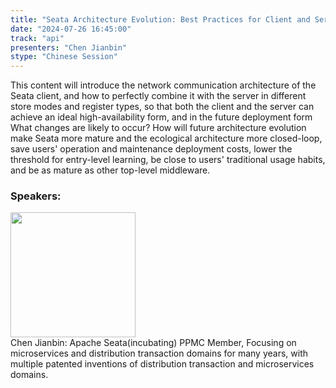 ```yaml
---
title: "Seata Architecture Evolution: Best Practices for Client and Server Deployment Forms"
date: "2024-07-26 16:45:00" 
track: "api"
presenters: "Chen Jianbin"
stype: "Chinese Session"
---
```

This content will introduce the network communication architecture of the Seata client, and how to perfectly combine it with the server in different store modes and register types, so that both the client and the server can achieve an ideal high-availability form, and in the future deployment form What changes are likely to occur? How will future architecture evolution make Seata more mature and the ecological architecture more closed-loop, save users' operation and maintenance deployment costs, lower the threshold for entry-level learning, be close to users' traditional usage habits, and be as mature as other top-level middleware.
 
 ### Speakers: 
 <img src="https://sessionize.com/image/5f90-400o400o1-acZpRqKzN4QTi3Tnu7eKic.png" width="200" /><br>Chen Jianbin: Apache Seata(incubating) PPMC Member, Focusing on microservices and distribution transaction domains for many years, with multiple patented inventions of distribution transaction and microservices domains.
 <br><br>